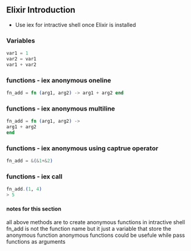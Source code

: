 ## Elixir Introduction

* Use iex for intractive shell once Elixir is installed

### Variables
```elixir
var1 = 1
var2 = var1
var1 + var2
```

### functions - iex anonymous oneline
```elixir
fn_add = fn (arg1, arg2) -> arg1 + arg2 end
```

### functions - iex anonymous multiline
```elixir
fn_add = fn (arg1, arg2) ->
arg1 + arg2
end
```

### functions - iex anonymous using captrue operator
```elixir
fn_add = &(&1+&2)
```

### functions - iex call
```elixir
fn_add.(1, 4)
> 5
```

#### notes for this section
all above methods are to create anonymous functions in intractive shell
fn_add is not the function name but it just a variable that store the anonymous function
anonymous functions could be usefule while pass functions as arguments
